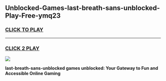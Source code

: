 
## Unblocked-Games-last-breath-sans-unblocked-Play-Free-ymq23
<h3>
<a href="https://premium76.site?title=last-breath-sans-unblocked&ref=23A">CLICK TO PLAY</a></h3>
<hr>

<h3>
<a href="https://premium76.site?title=last-breath-sans-unblocked&ref=23A">CLICK 2 PLAY</a>
  
</h3>

<a href="https://premium76.site?title=last-breath-sans-unblocked&ref=23A"><img src="https://clearcache.store/games.png"></a>


**last-breath-sans-unblocked games unblocked: Your Gateway to Fun and Accessible Online Gaming**
